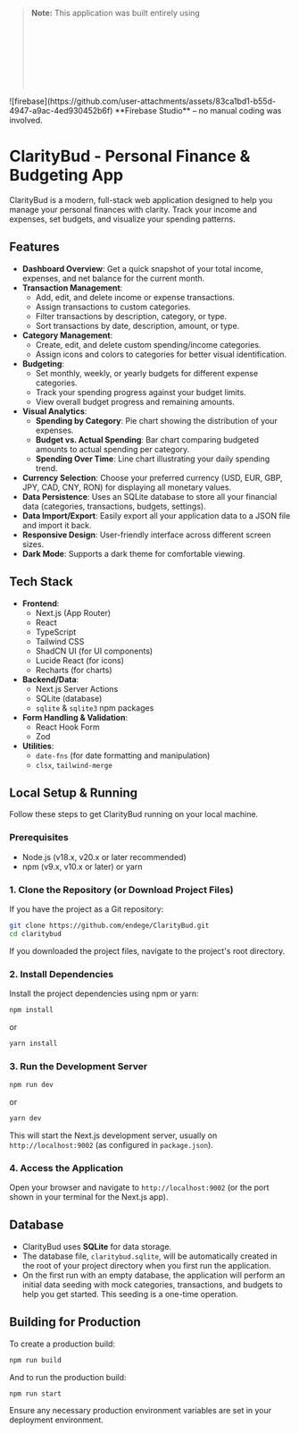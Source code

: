 
> **Note:** This application was built entirely using <svg xmlns="http://www.w3.org/2000/svg" fill="none" viewBox="0 0 106 29">
<path d="M707.39 161.434C700.156 161.434 693.615 159.749 687.768 156.379C682.021 153.01 677.512 148.352 674.241 142.406C670.971 136.361 669.336 129.623 669.336 122.19C669.336 115.055 670.872 108.514 673.944 102.568C677.115 96.5234 681.525 91.7666 687.174 88.2981C692.822 84.7306 699.264 82.9468 706.498 82.9468C713.931 82.9468 720.372 84.5819 725.823 87.8522C731.372 91.1225 735.584 95.6811 738.458 101.528C741.332 107.276 742.769 113.915 742.769 121.447C742.769 122.339 742.719 123.231 742.62 124.123C742.521 125.014 742.471 125.51 742.471 125.609H685.687C686.183 132.348 688.611 137.551 692.971 141.217C697.332 144.884 702.286 146.717 707.836 146.717C716.359 146.717 722.899 142.753 727.458 134.825L741.431 141.515C738.16 147.56 733.602 152.415 727.755 156.082C722.007 159.65 715.219 161.434 707.39 161.434ZM726.12 113.123C725.922 110.744 725.129 108.316 723.742 105.839C722.354 103.361 720.174 101.28 717.201 99.5955C714.327 97.8117 710.71 96.9198 706.35 96.9198C701.494 96.9198 697.282 98.4063 693.714 101.379C690.246 104.352 687.868 108.267 686.579 113.123H726.12Z" fill="#5E5E5E"/>
<path d="M633.449 161.434C625.025 161.434 618.039 159.501 612.489 155.636C607.039 151.672 603.174 146.717 600.895 140.771L615.462 134.528C617.147 138.591 619.575 141.663 622.746 143.744C626.016 145.825 629.584 146.866 633.449 146.866C637.512 146.866 640.832 146.123 643.408 144.636C645.985 143.051 647.273 141.019 647.273 138.542C647.273 136.163 646.233 134.231 644.151 132.744C642.07 131.159 638.651 129.771 633.895 128.582L623.786 126.204C618.237 124.915 613.431 122.537 609.368 119.069C605.404 115.501 603.422 110.893 603.422 105.244C603.422 98.4063 606.246 93.0054 611.895 89.0414C617.543 84.9783 624.48 82.9468 632.705 82.9468C639.543 82.9468 645.588 84.3837 650.841 87.2576C656.192 90.1315 660.057 94.2937 662.435 99.7441L648.016 105.839C646.629 102.767 644.498 100.487 641.624 99.0009C638.75 97.5144 635.629 96.7711 632.26 96.7711C628.989 96.7711 626.115 97.5144 623.638 99.0009C621.16 100.388 619.922 102.271 619.922 104.65C619.922 106.731 620.764 108.415 622.449 109.704C624.232 110.992 627.007 112.082 630.773 112.974L641.773 115.65C649.205 117.532 654.755 120.406 658.422 124.271C662.088 128.037 663.922 132.596 663.922 137.947C663.922 142.307 662.584 146.271 659.908 149.839C657.332 153.406 653.715 156.231 649.057 158.312C644.498 160.393 639.296 161.434 633.449 161.434Z" fill="#5E5E5E"/>
<path d="M555.223 161.434C549.971 161.434 545.214 160.393 540.953 158.312C536.791 156.132 533.471 153.159 530.993 149.393C528.615 145.528 527.426 141.168 527.426 136.312C527.426 128.582 530.3 122.487 536.047 118.028C541.894 113.568 549.277 111.339 558.196 111.339C566.025 111.339 572.714 112.677 578.264 115.352V112.231C578.264 107.771 576.48 104.105 572.912 101.231C569.444 98.2576 565.232 96.7711 560.277 96.7711C552.746 96.7711 546.701 99.8432 542.142 105.987L529.656 97.3657C533.124 92.7081 537.435 89.1405 542.588 86.663C547.84 84.1855 553.737 82.9468 560.277 82.9468C571.079 82.9468 579.403 85.672 585.25 91.1225C591.196 96.4738 594.169 104.055 594.169 113.866V159.055H578.264V149.988H577.372C574.994 153.357 571.971 156.132 568.304 158.312C564.638 160.393 560.277 161.434 555.223 161.434ZM557.899 147.906C561.566 147.906 564.935 147.015 568.007 145.231C571.178 143.348 573.656 140.92 575.439 137.947C577.322 134.875 578.264 131.605 578.264 128.136C573.012 125.262 567.412 123.825 561.466 123.825C556.016 123.825 551.755 125.014 548.683 127.393C545.611 129.771 544.075 132.794 544.075 136.46C544.075 139.83 545.412 142.605 548.088 144.785C550.863 146.866 554.133 147.906 557.899 147.906Z" fill="#5E5E5E"/>
<path d="M486.618 161.433C481.266 161.433 476.46 160.294 472.199 158.014C468.037 155.735 464.915 152.861 462.834 149.393H461.942V159.055H446.482V52.6221H462.834V84.5816L461.942 94.8384H462.834C464.915 91.469 468.037 88.6447 472.199 86.3654C476.46 84.0861 481.266 82.9465 486.618 82.9465C492.96 82.9465 498.807 84.6312 504.158 88.0006C509.609 91.3699 513.92 96.0772 517.091 102.122C520.361 108.068 521.996 114.757 521.996 122.19C521.996 129.622 520.361 136.312 517.091 142.257C513.92 148.203 509.609 152.911 504.158 156.379C498.807 159.749 492.96 161.433 486.618 161.433ZM483.793 146.42C487.658 146.42 491.226 145.429 494.496 143.447C497.865 141.465 500.541 138.64 502.523 134.974C504.604 131.208 505.645 126.947 505.645 122.19C505.645 117.433 504.604 113.221 502.523 109.555C500.541 105.789 497.865 102.915 494.496 100.933C491.226 98.951 487.658 97.9601 483.793 97.9601C479.928 97.9601 476.311 98.951 472.942 100.933C469.672 102.915 466.996 105.739 464.915 109.406C462.933 113.073 461.942 117.334 461.942 122.19C461.942 127.046 462.933 131.307 464.915 134.974C466.996 138.64 469.672 141.465 472.942 143.447C476.311 145.429 479.928 146.42 483.793 146.42Z" fill="#5E5E5E"/>
<path d="M401.365 161.434C394.13 161.434 387.59 159.749 381.743 156.379C375.995 153.01 371.486 148.352 368.216 142.406C364.946 136.361 363.311 129.623 363.311 122.19C363.311 115.055 364.847 108.514 367.919 102.568C371.09 96.5234 375.5 91.7666 381.148 88.2981C386.797 84.7306 393.239 82.9468 400.473 82.9468C407.905 82.9468 414.347 84.5819 419.797 87.8522C425.347 91.1225 429.559 95.6811 432.432 101.528C435.306 107.276 436.743 113.915 436.743 121.447C436.743 122.339 436.694 123.231 436.595 124.123C436.495 125.014 436.446 125.51 436.446 125.609H379.662C380.157 132.348 382.585 137.551 386.946 141.217C391.306 144.884 396.261 146.717 401.811 146.717C410.333 146.717 416.874 142.753 421.432 134.825L435.405 141.515C432.135 147.56 427.577 152.415 421.73 156.082C415.982 159.65 409.194 161.434 401.365 161.434ZM420.095 113.123C419.896 110.744 419.104 108.316 417.716 105.839C416.329 103.361 414.149 101.28 411.176 99.5955C408.302 97.8117 404.685 96.9198 400.324 96.9198C395.468 96.9198 391.257 98.4063 387.689 101.379C384.221 104.352 381.842 108.267 380.554 113.123H420.095Z" fill="#5E5E5E"/>
<path d="M317.93 85.3252H333.389V96.3252H334.281C335.867 92.5595 338.741 89.4378 342.903 86.9603C347.065 84.3838 351.326 83.0955 355.687 83.0955C359.254 83.0955 362.178 83.591 364.457 84.582V101.677C361.087 99.9919 357.322 99.1496 353.16 99.1496C347.808 99.1496 343.299 101.231 339.632 105.393C336.065 109.456 334.281 114.46 334.281 120.406V159.055H317.93V85.3252Z" fill="#5E5E5E"/>
<path d="M294.594 72.8384C291.522 72.8384 288.896 71.7979 286.715 69.7168C284.634 67.5366 283.594 64.9105 283.594 61.8384C283.594 58.7663 284.634 56.1897 286.715 54.1087C288.896 51.9285 291.522 50.8384 294.594 50.8384C297.666 50.8384 300.242 51.9285 302.324 54.1087C304.504 56.1897 305.594 58.7663 305.594 61.8384C305.594 64.9105 304.504 67.5366 302.324 69.7168C300.242 71.7979 297.666 72.8384 294.594 72.8384ZM286.418 85.325H302.769V159.055H286.418V85.325Z" fill="#5E5E5E"/>
<path d="M211.938 52.6221H276.6V68.5275H228.586V99.1492H271.843V114.906H228.586V159.055H211.938V52.6221Z" fill="#5E5E5E"/>
<path d="M51.2275 191.109C59.4031 194.399 68.2727 196.352 77.5857 196.677C90.1896 197.117 102.175 194.511 112.89 189.561C100.041 184.513 88.4043 177.131 78.4729 167.952C72.0352 178.26 62.5135 186.401 51.2275 191.109Z" fill="#FF9100"/>
<path d="M78.4711 167.955C55.8006 146.988 42.0477 116.641 43.21 83.3558C43.2478 82.2749 43.3048 81.1947 43.3715 80.1148C39.3113 79.0647 35.0725 78.4239 30.7103 78.2716C24.4663 78.0535 18.4195 78.8279 12.7108 80.4355C6.659 91.0365 3.00696 103.2 2.552 116.228C1.37785 149.852 21.7254 179.231 51.2257 191.112C62.5117 186.404 72.0331 178.272 78.4711 167.955Z" fill="#FFC400"/>
<path d="M78.472 167.954C83.7428 159.519 86.9386 149.63 87.3106 138.976C88.2893 110.95 69.4486 86.8412 43.3725 80.1137C43.3058 81.1936 43.2487 82.2738 43.211 83.3547C42.0486 116.64 55.8015 146.987 78.472 167.954Z" fill="#FF9100"/>
<path d="M84.3945 1.33524C69.5432 13.233 57.8158 28.9212 50.7205 46.9936C46.6583 57.3453 44.1056 68.4647 43.3603 80.1206C69.4365 86.8481 88.2772 110.957 87.2985 138.983C86.9264 149.637 83.7213 159.516 78.4599 167.961C88.391 177.149 100.028 184.522 112.877 189.57C138.667 177.649 156.965 151.996 158.025 121.654C158.711 101.995 151.158 84.4744 140.485 69.6852C129.214 54.0442 84.3945 1.33524 84.3945 1.33524Z" fill="#DD2C00"/>
</svg>![firebase](https://github.com/user-attachments/assets/83ca1bd1-b55d-4947-a9ac-4ed930452b6f) **Firebase Studio** – no manual coding was involved.

# ClarityBud - Personal Finance & Budgeting App

ClarityBud is a modern, full-stack web application designed to help you manage your personal finances with clarity. Track your income and expenses, set budgets, and visualize your spending patterns.

## Features

*   **Dashboard Overview**: Get a quick snapshot of your total income, expenses, and net balance for the current month.
*   **Transaction Management**:
    *   Add, edit, and delete income or expense transactions.
    *   Assign transactions to custom categories.
    *   Filter transactions by description, category, or type.
    *   Sort transactions by date, description, amount, or type.
*   **Category Management**:
    *   Create, edit, and delete custom spending/income categories.
    *   Assign icons and colors to categories for better visual identification.
*   **Budgeting**:
    *   Set monthly, weekly, or yearly budgets for different expense categories.
    *   Track your spending progress against your budget limits.
    *   View overall budget progress and remaining amounts.
*   **Visual Analytics**:
    *   **Spending by Category**: Pie chart showing the distribution of your expenses.
    *   **Budget vs. Actual Spending**: Bar chart comparing budgeted amounts to actual spending per category.
    *   **Spending Over Time**: Line chart illustrating your daily spending trend.
*   **Currency Selection**: Choose your preferred currency (USD, EUR, GBP, JPY, CAD, CNY, RON) for displaying all monetary values.
*   **Data Persistence**: Uses an SQLite database to store all your financial data (categories, transactions, budgets, settings).
*   **Data Import/Export**: Easily export all your application data to a JSON file and import it back.
*   **Responsive Design**: User-friendly interface across different screen sizes.
*   **Dark Mode**: Supports a dark theme for comfortable viewing.

## Tech Stack

*   **Frontend**:
    *   Next.js (App Router)
    *   React
    *   TypeScript
    *   Tailwind CSS
    *   ShadCN UI (for UI components)
    *   Lucide React (for icons)
    *   Recharts (for charts)
*   **Backend/Data**:
    *   Next.js Server Actions
    *   SQLite (database)
    *   `sqlite` & `sqlite3` npm packages
*   **Form Handling & Validation**:
    *   React Hook Form
    *   Zod
*   **Utilities**:
    *   `date-fns` (for date formatting and manipulation)
    *   `clsx`, `tailwind-merge`

## Local Setup & Running

Follow these steps to get ClarityBud running on your local machine.

### Prerequisites

*   Node.js (v18.x, v20.x or later recommended)
*   npm (v9.x, v10.x or later) or yarn

### 1. Clone the Repository (or Download Project Files)

If you have the project as a Git repository:
```bash
git clone https://github.com/endege/ClarityBud.git
cd claritybud
```
If you downloaded the project files, navigate to the project's root directory.

### 2. Install Dependencies

Install the project dependencies using npm or yarn:
```bash
npm install
```
or
```bash
yarn install
```

### 3. Run the Development Server

```bash
npm run dev
```
or
```bash
yarn dev
```
This will start the Next.js development server, usually on `http://localhost:9002` (as configured in `package.json`).

### 4. Access the Application

Open your browser and navigate to `http://localhost:9002` (or the port shown in your terminal for the Next.js app).

## Database

*   ClarityBud uses **SQLite** for data storage.
*   The database file, `claritybud.sqlite`, will be automatically created in the root of your project directory when you first run the application.
*   On the first run with an empty database, the application will perform an initial data seeding with mock categories, transactions, and budgets to help you get started. This seeding is a one-time operation.

## Building for Production

To create a production build:
```bash
npm run build
```
And to run the production build:
```bash
npm run start
```
Ensure any necessary production environment variables are set in your deployment environment.

```
